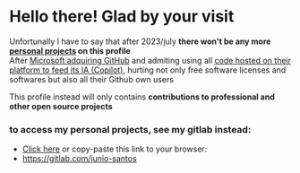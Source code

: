 # Hello there! Glad by your visit

Unfortunally I have to say that after 2023/july **there won't be any more <ins>personal projects</ins> on this profile**  
After [Microsoft adquiring GitHub](https://news.microsoft.com/announcement/microsoft-acquires-github) and admiting using all [code hosted on their platform to feed its IA (Copilot)](https://www.theverge.com/2021/7/7/22561180/github-copilot-legal-copyright-fair-use-public-code), hurting not only free software licenses and softwares but also all their Github own users  

This profile instead will only contains **contributions to professional and other open source projects**  

### to access my personal projects, see my gitlab instead:
- [Click here](https://gitlab.com/junio-santos) or copy-paste this link to your browser:
- https://gitlab.com/junio-santos
